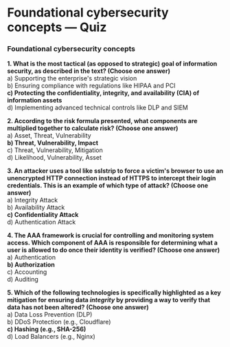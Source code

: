 # Foundational cybersecurity concepts — Quiz

### Foundational cybersecurity concepts

**1. What is the most tactical (as opposed to strategic) goal of information security, as described in the text? (Choose one answer)**\
a) Supporting the enterprise's strategic vision\
b) Ensuring compliance with regulations like HIPAA and PCI\
**c) Protecting the confidentiality, integrity, and availability (CIA) of information assets**\
d) Implementing advanced technical controls like DLP and SIEM

**2. According to the risk formula presented, what components are multiplied together to calculate risk? (Choose one answer)**\
a) Asset, Threat, Vulnerability\
**b) Threat, Vulnerability, Impact**\
c) Threat, Vulnerability, Mitigation\
d) Likelihood, Vulnerability, Asset

**3. An attacker uses a tool like sslstrip to force a victim's browser to use an unencrypted HTTP connection instead of HTTPS to intercept their login credentials. This is an example of which type of attack? (Choose one answer)**\
a) Integrity Attack\
b) Availability Attack\
**c) Confidentiality Attack**\
d) Authentication Attack

**4. The AAA framework is crucial for controlling and monitoring system access. Which component of AAA is responsible for determining what a user is allowed to do once their identity is verified? (Choose one answer)**\
a) Authentication\
**b) Authorization**\
c) Accounting\
d) Auditing

**5. Which of the following technologies is specifically highlighted as a key mitigation for ensuring data&#x20;**_**integrity**_**&#x20;by providing a way to verify that data has not been altered? (Choose one answer)**\
a) Data Loss Prevention (DLP)\
b) DDoS Protection (e.g., Cloudflare)\
**c) Hashing (e.g., SHA-256)**\
d) Load Balancers (e.g., Nginx)
